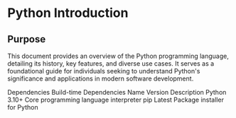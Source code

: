 # **Python Introduction**
## Purpose
This document provides an overview of the Python programming language, detailing its history, key features, and diverse use cases. It serves as a foundational guide for individuals seeking to understand Python's significance and applications in modern software development.​

Dependencies
Build-time Dependencies
Name	Version	Description
Python	3.10+	Core programming language interpreter
pip	Latest	Package installer for Python


